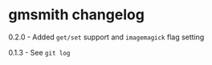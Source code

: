 # gmsmith changelog
0.2.0 - Added `get/set` support and `imagemagick` flag setting

0.1.3 - See `git log`
